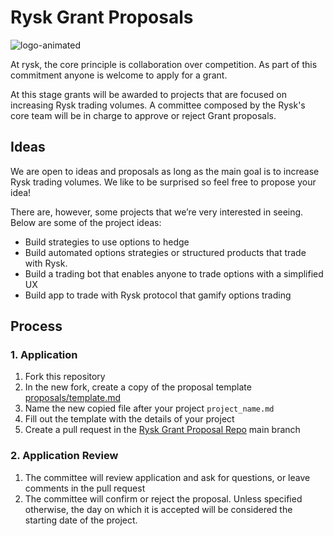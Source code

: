 # Rysk Grant Proposals
![logo-animated](https://github.com/rysk-finance/Rysk-Grant-Proposals/assets/8145692/a72e58e2-5236-41d7-96b4-af94e66de2aa)

At rysk, the core principle is collaboration over competition. As part of this commitment anyone is welcome to apply for a grant.

At this stage grants will be awarded to projects that are focused on increasing Rysk trading volumes. A committee composed by the Rysk's core team will be in charge to approve or reject Grant proposals.

## Ideas
We are open to ideas and proposals as long as the main goal is to increase Rysk trading volumes. We like to be surprised so feel free to propose your idea! 

There are, however, some projects that we’re very interested in seeing. Below are some of the project ideas:
- Build strategies to use options to hedge
- Build automated options strategies or structured products that trade with Rysk. 
- Build a trading bot that enables anyone to trade options with a simplified UX
- Build app to trade with Rysk protocol that gamify options trading

## Process
### 1. Application
1. Fork this repository
2. In the new fork, create a copy of the proposal template [proposals/template.md](https://github.com/rysk-finance/Rysk-Grant-Proposals/tree/main/proposals/template.md)
3. Name the new copied file after your project `project_name.md`
4. Fill out the template with the details of your project
5. Create a pull request in the [Rysk Grant Proposal Repo](https://github.com/rysk-finance/Rysk-Grant-Proposals/tree/main) main branch

### 2. Application Review
1. The committee will review application and ask for questions, or leave comments in the pull request
2. The committee will confirm or reject the proposal. Unless specified otherwise, the day on which it is accepted will be considered the starting date of the project.


